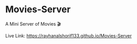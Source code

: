 # Movies-Server
A Mini Server of Movies 🎬

Live Link: https://rayhanalshorif133.github.io/Movies-Server
